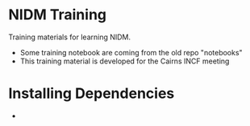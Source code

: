# NIDM Training
Training materials for learning NIDM.

- Some training notebook are coming from the old repo "notebooks"
- This training material is developed for the Cairns INCF meeting 

# Installing Dependencies
- 
